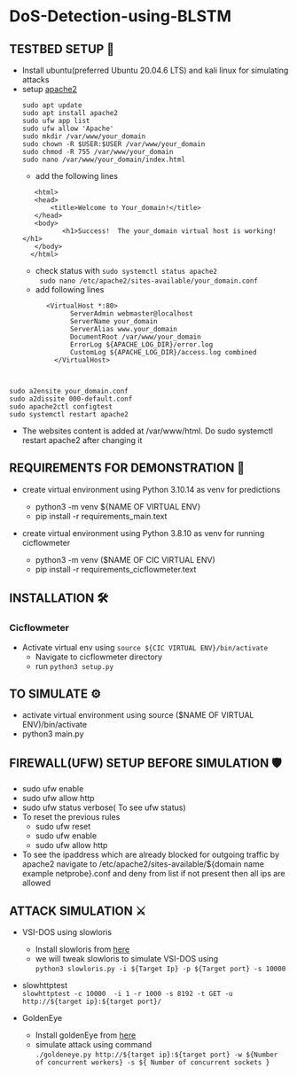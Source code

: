 # DoS-Detection-using-BLSTM
## TESTBED SETUP :hammer:	
-   Install ubuntu(preferred Ubuntu 20.04.6 LTS) and kali linux for simulating attacks
-   setup [apache2](https://www.digitalocean.com/community/tutorials/how-to-install-the-apache-web-server-on-ubuntu-20-04) <br>
       ```
       sudo apt update
       sudo apt install apache2
       sudo ufw app list
       sudo ufw allow 'Apache'
       sudo mkdir /var/www/your_domain
       sudo chown -R $USER:$USER /var/www/your_domain
       sudo chmod -R 755 /var/www/your_domain
       sudo nano /var/www/your_domain/index.html
    ```
       - add the following lines <br>
       ```
          <html>
          <head>
              <title>Welcome to Your_domain!</title>
          </head>
          <body>
                 <h1>Success!  The your_domain virtual host is working!</h1>
          </body>
         </html>
       ```
       - check status with ```sudo systemctl status apache2```<br>
       ``` sudo nano /etc/apache2/sites-available/your_domain.conf```
       -   add following lines
         <br>
    ```
          <VirtualHost *:80>
                ServerAdmin webmaster@localhost
                ServerName your_domain
                ServerAlias www.your_domain
                DocumentRoot /var/www/your_domain
                ErrorLog ${APACHE_LOG_DIR}/error.log
                CustomLog ${APACHE_LOG_DIR}/access.log combined
            </VirtualHost>
   ```

   
   sudo a2ensite your_domain.conf
   sudo a2dissite 000-default.conf
   sudo apache2ctl configtest
   sudo systemctl restart apache2
   
   ```
   - The websites content is added at /var/www/html. Do sudo systemctl restart apache2 after changing it
       
## REQUIREMENTS FOR DEMONSTRATION :toolbox:

- create virtual environment using Python 3.10.14 as venv for predictions
  - python3 -m venv ${NAME OF VIRTUAL ENV}
  - pip install -r requirements_main.text
  
- create virtual environment using Python 3.8.10 as venv for running cicflowmeter
   - python3 -m venv ($NAME OF CIC VIRTUAL ENV)
   - pip install -r requirements_cicflowmeter.text

## INSTALLATION :hammer_and_wrench:	
   ### Cicflowmeter
   -  Activate virtual env using ```source ${CIC VIRTUAL ENV}/bin/activate```
      -   Navigate to cicflowmeter directory
      -   run ```python3 setup.py```

## TO SIMULATE :gear:
- activate virtual environment using source ($NAME OF VIRTUAL ENV)/bin/activate
- python3 main.py
  
## FIREWALL(UFW) SETUP BEFORE SIMULATION :shield:
- sudo ufw enable
- sudo ufw allow http
- sudo ufw status verbose( To see ufw status)
- To reset the previous rules
     - sudo ufw reset
     - sudo ufw enable
     - sudo ufw allow http
- To see the ipaddress which are already blocked for outgoing traffic by apache2 navigate to /etc/apache2/sites-available/${domain name example netprobe}.conf and deny from list if not present then all ips are allowed
  
## ATTACK SIMULATION :crossed_swords:
- VSI-DOS using slowloris
     - Install slowloris from [here](https://github.com/gkbrk/slowloris)
     - we will tweak slowloris to simulate VSI-DOS using<br>
                ``` python3 slowloris.py -i ${Target Ip} -p ${Target port} -s 10000 ```

- slowhttptest<br>
       ```slowhttptest -c 10000  -i 1 -r 1000 -s 8192 -t GET -u http://${target ip}:${target port}/```
- GoldenEye<br>
     - Install goldenEye from [here](https://github.com/jseidl/GoldenEye)
     - simulate attack using command <br>
            ```./goldeneye.py http://${target ip}:${target port} -w ${Number of concurrent workers} -s ${ Number of concurrent sockets }```


   











